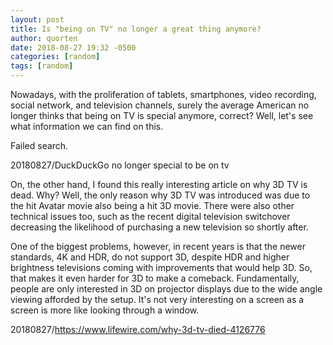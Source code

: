 ```yaml
---
layout: post
title: Is "being on TV" no longer a great thing anymore?
author: quorten
date: 2018-08-27 19:32 -0500
categories: [random]
tags: [random]
---
```


Nowadays, with the proliferation of tablets, smartphones, video
recording, social network, and television channels, surely the average
American no longer thinks that being on TV is special anymore,
correct?  Well, let's see what information we can find on this.

Failed search.

20180827/DuckDuckGo no longer special to be on tv

On, the other hand, I found this really interesting article on why 3D
TV is dead.  Why?  Well, the only reason why 3D TV was introduced was
due to the hit Avatar movie also being a hit 3D movie.  There were
also other technical issues too, such as the recent digital television
switchover decreasing the likelihood of purchasing a new television so
shortly after.

One of the biggest problems, however, in recent years is that the
newer standards, 4K and HDR, do not support 3D, despite HDR and higher
brightness televisions coming with improvements that would help 3D.
So, that makes it even harder for 3D to make a comeback.
Fundamentally, people are only interested in 3D on projector displays
due to the wide angle viewing afforded by the setup.  It's not very
interesting on a screen as a screen is more like looking through a
window.

20180827/https://www.lifewire.com/why-3d-tv-died-4126776
